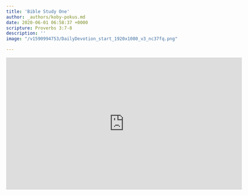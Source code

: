 ```yaml
---
title: 'Bible Study One'
author: _authors/koby-pokus.md
date: 2020-06-01 06:58:37 +0000
scripture: Proverbs 3:7-8
description: ''
image: "/v1590994753/DailyDevotion_start_1920x1080_v3_nc37fq.png"

---
```

<iframe src="https://player.vimeo.com/video/424591022" width="640" height="360" frameborder="0" allow="autoplay; fullscreen" allowfullscreen></iframe>